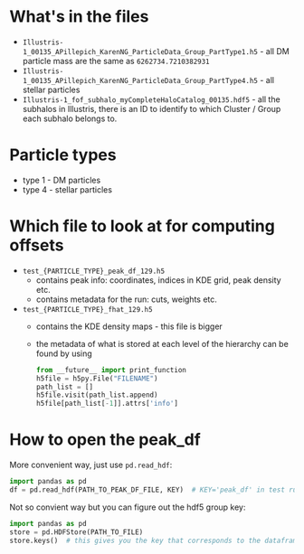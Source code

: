 # What's in the files 
* `Illustris-1_00135_APillepich_KarenNG_ParticleData_Group_PartType1.h5` - all
    DM particle mass are the same as `6262734.7210382931`
* `Illustris-1_00135_APillepich_KarenNG_ParticleData_Group_PartType4.h5` - all
    stellar particles 
* `Illustris-1_fof_subhalo_myCompleteHaloCatalog_00135.hdf5` - all the subhalos
    in Illustris, there is an ID to identify to which Cluster / Group each
    subhalo belongs to. 

# Particle types 
* type 1 - DM particles 
* type 4 - stellar particles 

# Which file to look at for computing offsets      
* `test_{PARTICLE_TYPE}_peak_df_129.h5`    
    * contains peak info: coordinates, indices in KDE grid, peak density etc. 
    * contains metadata for the run: cuts, weights etc.
* `test_{PARTICLE_TYPE}_fhat_129.h5`    
    * contains the KDE density maps - this file is bigger 
    * the metadata of what is stored at each level of the hierarchy can be
        found by using 

        ```Python
        from __future__ import print_function
        h5file = h5py.File("FILENAME") 
        path_list = []
        h5file.visit(path_list.append)
        h5file[path_list[-1]].attrs['info']
        ```

# How to open the peak_df
More convenient way, just use `pd.read_hdf`:      
```Python
import pandas as pd  
df = pd.read_hdf(PATH_TO_PEAK_DF_FILE, KEY)  # KEY='peak_df' in test runs
```

Not so convient way but you can figure out the hdf5 group key:
```Python
import pandas as pd  
store = pd.HDFStore(PATH_TO_FILE)
store.keys()  # this gives you the key that corresponds to the dataframe (df)
```
